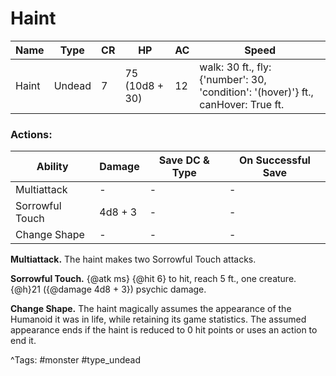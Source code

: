 # Haint

| Name | Type | CR | HP | AC | Speed |
|------|------|----|----|----|-------|
| Haint | Undead | 7 | 75 (10d8 + 30) | 12 | walk: 30 ft., fly: {'number': 30, 'condition': '(hover)'} ft., canHover: True ft. |

### Actions:

| Ability | Damage | Save DC & Type | On Successful Save |
|---------|--------|----------------|--------------------|
| Multiattack | - | - | - |
| Sorrowful Touch | 4d8 + 3 | - | - |
| Change Shape | - | - | - |


**Multiattack.** The haint makes two Sorrowful Touch attacks.

**Sorrowful Touch.** {@atk ms} {@hit 6} to hit, reach 5 ft., one creature. {@h}21 ({@damage 4d8 + 3}) psychic damage.

**Change Shape.** The haint magically assumes the appearance of the Humanoid it was in life, while retaining its game statistics. The assumed appearance ends if the haint is reduced to 0 hit points or uses an action to end it.

^Tags: #monster #type_undead